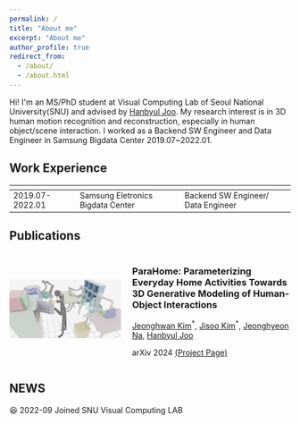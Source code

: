 ```yaml
---
permalink: /
title: "About me"
excerpt: "About me"
author_profile: true
redirect_from: 
  - /about/
  - /about.html
---
```




Hi! I'm an MS/PhD student at Visual Computing Lab of Seoul National University(SNU) and advised by [Hanbyul Joo](https://jhugestar.github.io/). My research interest is in 3D human motion recognition and reconstruction, especially in human object/scene interaction. I worked as a Backend SW Engineer and Data Engineer in Samsung Bigdata Center 2019.07~2022.01. 



Work Experience
---

|<!-- -->|<!-- -->|<!-- -->|
|-----|-----|-----|
|2019.07-2022.01|Samsung Eletronics Bigdata Center|Backend SW Engineer/ Data Engineer|


Publications
---
<div style="display: flex; align-items: center;">
  <!-- 왼쪽: 사진 -->
  <img src="https://raw.githubusercontent.com/jlogkim/parahome/master/static/images/teaser_part_resized.jpg" alt="티저 이미지" style="width: 200px; height: auto; margin-right: 20px;">
  <div>
    <h3>ParaHome: Parameterizing Everyday Home Activities Towards 3D Generative Modeling of Human-Object Interactions</h3>
    <span>
    <a href="https://jhkim24.notion.site/jhkim24/Jeonghwan-Kim-202c26236c3843b2b1c1572eb9fc7fee">Jeonghwan Kim</a><sup>*</sup>,
    </span>
    <span>
    <a href="https://jlogkim.github.io/">Jisoo Kim</a><sup>*</sup>,
    </span>
    <span>
      <a href="https://nagooon.github.io/">Jeonghyeon Na</a>,
    </span>
    <span>
      <a href="https://jhugestar.github.io/">Hanbyul Joo</a>
    </span>
    <p>arXiv 2024 <a href="https://jlogkim.github.io/parahome/">(Project Page)</a></p>
  </div>
</div>

NEWS
---
 :satisfied: 2022-09 Joined SNU Visual Computing LAB


